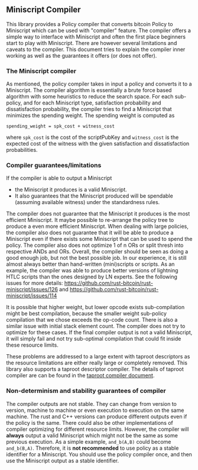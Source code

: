 ## Miniscript Compiler

This library provides a Policy compiler that converts bitcoin Policy to Miniscript which can
be used with "compiler" feature. The compiler offers a simple way to interface with
Miniscript and often the first place beginners start to play with Miniscript. There are
however several limitations and caveats to the compiler. This document tries to explain the compiler
inner working as well as the guarantees it offers (or does not offer).

### The Miniscript compiler

As mentioned, the policy compiler takes in input a policy and converts it to a Miniscript. The
compiler algorithm is essentially a brute force based algorithm with some heuristics to
reduce the search space. For each sub-policy, and for each Miniscript type, satisfaction probability
and dissatisfaction probability, the compiler tries to find a Miniscript that minimizes the spending
weight. The spending weight is computed as

`spending_weight = spk_cost + witness_cost`

where `spk_cost` is the cost of the scriptPubKey and `witness_cost` is the expected cost of the witness
with the given satisfaction and dissatisfaction probabilities.

### Compiler guarantees/limitations

If the compiler is able to output a Miniscript

- the Miniscript it produces is a valid Miniscript.
- It also guarantees that the Miniscript produced will be spendable (assuming available witness) under the standardness rules.

The compiler does not guarantee that the Miniscript it produces is the most efficient Miniscript. It maybe possible
to re-arrange the policy tree to produce a even more efficient Miniscript. When dealing with large policies, the compiler also does not guarantee that it will be able to produce a Miniscript even if there exists some Miniscript that can be used to spend the policy. The compiler also does not optimize 1 of n ORs or split thresh into respective ANDs and ORs. Overall, the compiler should be seen as doing a good enough job, but not the best possible job. In our experience, it is still almost always better than hand-written (mini)scripts or scripts. As an example, the compiler was able to produce better versions of lightning HTLC scripts than the ones designed by LN experts. See the following issues for more details: https://github.com/rust-bitcoin/rust-miniscript/issues/126 and https://github.com/rust-bitcoin/rust-miniscript/issues/114

It is possible that higher weight, but lower opcode exists sub-compilation might be best compilation, because the smaller weight sub-policy compilation that we chose exceeds the op-code count. There is also a similar issue with initial stack element count. The compiler does not try to optimize for these cases. If the final compiler output is not a valid Miniscript, it will simply fail and not try sub-optimal compilation that could fit inside these resource limits.

These problems are addressed to a large extent with taproot descriptors as the resource limitations are either really large or completely removed.
This library also supports a taproot descriptor compiler. The details of taproot compiler are can be found in the [taproot compiler document](./taproot_compiler.pdf).

### Non-determinism and stability guarantees of compiler

The compiler outputs are not stable. They can change from version to version, machine to machine or even execution to execution on the same machine. The rust and C++ versions can produce different outputs even if the policy is the same. There could also be other implementations of compiler optimizing for different resource limits.
However, the compiler will **always** output a valid Miniscript which might not be the same as some previous execution. As a simple example, `and_b(A,B)` could become `and_b(B,A)`. Therefore, it is **not recommended** to use policy as a stable identifier for a Miniscript. You should use the policy compiler once, and then use the Miniscript output as a stable identifier.
